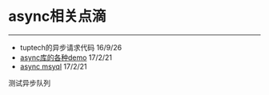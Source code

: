 # async相关点滴
-----
- tuptech的异步请求代码  16/9/26
- [async库的各种demo](http://blog.fens.me/nodejs-async/) 17/2/21
- [async msyql](http://blog.fens.me/nodejs-mysql-intro/) 17/2/21

测试异步队列
